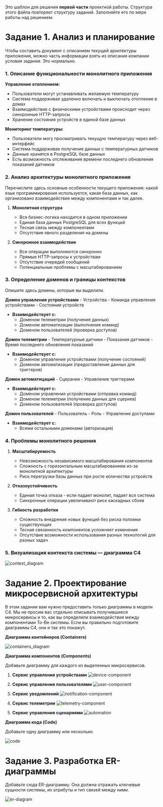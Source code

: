 Это шаблон для решения **первой части** проектной работы. Структура этого файла повторяет структуру заданий. Заполняйте его по мере работы над решением.

# Задание 1. Анализ и планирование

Чтобы составить документ с описанием текущей архитектуры приложения, можно часть информации взять из описания компании условия задания. Это нормально.

### 1. Описание функциональности монолитного приложения

**Управление отоплением:**

- Пользователи могут устанавливать желаемую температуру
- Система поддерживае удаленно включать и выключать отопление в домах
- Взаимодействие с физическими устройствами происходит через синхронные HTTP-запросы
- Хранение состояния устройств в единой базе данных

**Мониторинг температуры:**

- Пользователи могу просматривать текущую температуру через веб-интерфейс
- Система поддерживае получение данных с температурных датчиков
- Данные хранятся в PostgreSQL базе данных
- Есть возможность отслеживания времени последнего обновления показаний датчиков

### 2. Анализ архитектуры монолитного приложения

Перечислите здесь основные особенности текущего приложения: какой язык программирования используется, какая база данных, как организовано взаимодействие между компонентами и так далее.

1. **Монолитная структура**
   - Вся бизнес-логика находится в одном приложении
   - Единая база данных PostgreSQL для всех функций
   - Тесная связь между компонентами
   - Отсутствие явного разделения на домены

2. **Синхронное взаимодействие**
   - Все операции выполняются синхронно
   - Прямые HTTP-запросы к устройствам
   - Отсутствие очередей сообщений
   - Потенциальные проблемы с масштабированием

### 3. Определение доменов и границы контекстов

Опишите здесь домены, которые вы выделили.

**Домен управления устройствами**
    - Устройства
    - Команда управления устройствами
    - Состояния устройств

- **Взаимодействует с:**
    - Доменом телеметрии (получение данных)
    - Доменом автоматизации (выполнение команд)
    - Доменом пользователей (проверка доступов)

**Домен телеметрии**
    - Температурные датчики
    - Показания датчиков
    - Время последнего обновления показаний

- **Взаимодействует с:**
    - Доменом управления устройствами (получение состояний)
    - Доменом автоматизации (предоставление данных для триггеров)

**Домен автоматицаций**
    - Сцерании
    - Управление триггерами

- **Взаимодействует с:**
    - Доменом управления устройствами (отправка команд)
    - Доменом телеметрии (получение данных для сцериев)
    - Доменом пользователей (проверка доступов)

**Домен пользователей**
    - Пользователь
    - Роль
    - Управление доступами

- **Взаимодействует с:**
    - Всеми остальными доменами (авторизация)
    

### **4. Проблемы монолитного решения**

1. **Масштабируемость**
   - Невозможность независимого масштабирования компонентов
   - Сложность с горизонтальным масштабированием из-за монолитной архитектуры
   - Риск перегрузки базы данных при росте количества устройств

2. **Отказоустойчивость**
   - Единая точка отказа - если падает монолит, падает вся система
   - Синхронные операции увеличивают риск каскадных сбоев

3. **Гибкость разработки**
   - Сложность внедрения новых функций без риска поломки существующих
   - Тесная связанность компонентов усложняет изменения
   - Отсутствие возможности использования разных технологий для разных задач


### 5. Визуализация контекста системы — диаграмма С4

![context_diagram](diagrams/context-diagram.png)


# Задание 2. Проектирование микросервисной архитектуры

В этом задании вам нужно предоставить только диаграммы в модели C4. Мы не просим вас отдельно описывать получившиеся микросервисы и то, как вы определили взаимодействия между компонентами To-Be системы. Если вы правильно подготовите диаграммы C4, они и так это покажут.

**Диаграмма контейнеров (Containers)**

![containers_diagram](diagrams/containers-diagram.png)

**Диаграмма компонентов (Components)**

Добавьте диаграмму для каждого из выделенных микросервисов.


1. **Сервис управления устройствами**
![device-component](diagrams/device-service-component.png)

2. **Сервис управления пользователями**
![user-component](diagrams/user-management-service-component.png)

3. **Сервис уведомлений**
![notification-component](diagrams/notification-service-component.png)

4. **Сервис телеметрии**
![telemetry-component](diagrams/telemetry-service-component.png)

5. **Сервис управления сценариями**
![automation](diagrams/automation-service-component.png)

**Диаграмма кода (Code)**

Добавьте одну диаграмму или несколько.

![code](diagrams/device-service-code-diagram.png)

# Задание 3. Разработка ER-диаграммы

Добавьте сюда ER-диаграмму. Она должна отражать ключевые сущности системы, их атрибуты и тип связей между ними.

![er-diagram](diagrams/er-diagram.png)
